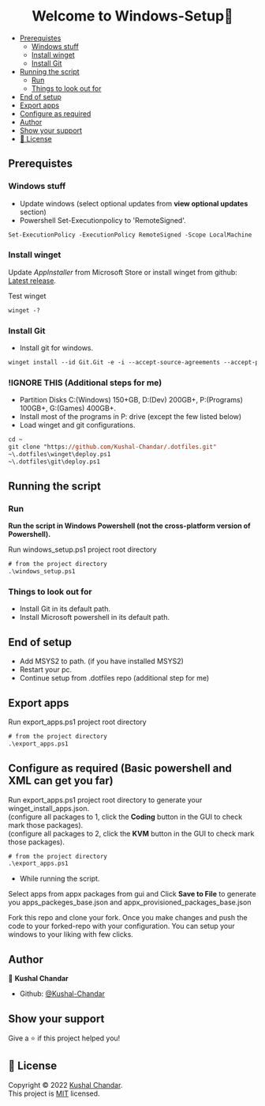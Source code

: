 <h1 align="center">Welcome to Windows-Setup👋</h1>

- [Prerequistes](#prerequistes)
  - [Windows stuff](#windows-stuff)
  - [Install winget](#install-winget)
  - [Install Git](#install-git)
- [Running the script](#running-the-script)
  - [Run](#run)
  - [Things to look out for](#things-to-look-out-for)
- [End of setup](#end-of-setup)
- [Export apps](#export-apps)
- [Configure as required](#configure-as-required)
- [Author](#author)
- [Show your support](#show-your-support)
- [📝 License](#📝-license)

## Prerequistes

### Windows stuff

- Update windows (select optional updates from **view optional updates** section)
- Powershell Set-Executionpolicy to 'RemoteSigned'.

```ps
Set-ExecutionPolicy -ExecutionPolicy RemoteSigned -Scope LocalMachine
```

### Install winget

Update _AppInstaller_ from Microsoft Store or install winget from github: [Latest release](https://github.com/microsoft/winget-cli/releases/latest). <br>

Test winget

```ps
winget -?
```

### Install Git

- Install git for windows.

```ps
winget install --id Git.Git -e -i --accept-source-agreements --accept-package-agreements
```

### !IGNORE THIS (Additional steps for me)

- Partition Disks C:(Windows) 150+GB, D:(Dev) 200GB+, P:(Programs) 100GB+, G:(Games) 400GB+.<br>
- Install most of the programs in P: drive (except the few listed below)<br>
- Load winget and git configurations. <br>

```ps
cd ~
git clone "https://github.com/Kushal-Chandar/.dotfiles.git"
~\.dotfiles\winget\deploy.ps1
~\.dotfiles\git\deploy.ps1
```

## Running the script

### Run

**Run the script in Windows Powershell (not the cross-platform version of Powershell).** <br>

Run windows_setup.ps1 project root directory

```ps
# from the project directory
.\windows_setup.ps1
```

### Things to look out for

- Install Git in its default path.
- Install Microsoft powershell in its default path.

## End of setup

- Add MSYS2 to path. (if you have installed MSYS2)
- Restart your pc.
- Continue setup from .dotfiles repo (additional step for me)

## Export apps

Run export_apps.ps1 project root directory

```ps
# from the project directory
.\export_apps.ps1
```

## Configure as required (Basic powershell and XML can get you far)

Run export_apps.ps1 project root directory to generate your winget_install_apps.json.<br>
(configure all packages to 1, click the **Coding** button in the GUI to check mark those packages).<br>
(configure all packages to 2, click the **KVM** button in the GUI to check mark those packages).<br>

```ps
# from the project directory
.\export_apps.ps1
```

- While running the script.

Select apps from appx packages from gui and Click **Save to File** to generate you apps_packeges_base.json and appx_provisioned_packages_base.json

Fork this repo and clone your fork. Once you make changes and push the code to your forked-repo with your configuration. You can setup your windows to your liking with few clicks.

## Author

👤 **Kushal Chandar**

- Github: [@Kushal-Chandar](https://github.com/Kushal-Chandar)

## Show your support

Give a ⭐️ if this project helped you!

## 📝 License

Copyright © 2022 [Kushal Chandar](https://github.com/Kushal-Chandar).<br />
This project is [MIT](project-source-dir/LICENSE.txt) licensed.
